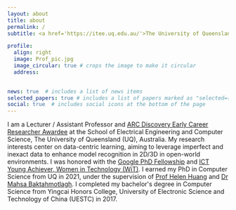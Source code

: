 ```yaml
---
layout: about
title: about
permalink: /
subtitle: <a href='https://itee.uq.edu.au/'>The University of Queensland</a>. 

profile:
  align: right
  image: Prof_pic.jpg
  image_circular: true # crops the image to make it circular
  address: 
   

news: true  # includes a list of news items
selected_papers: true # includes a list of papers marked as "selected={true}"
social: true  # includes social icons at the bottom of the page
---
```


I am a Lecturer / Assistant Professor and [ARC Discovery Early Career Researcher Awardee](https://www.arc.gov.au/funding-research/funding-schemes/discovery-program/discovery-early-career-researcher-award-decra) at the School of Electrical Engineering and Computer Science, The University of Queensland (UQ), Australia. My research interests center on data-centric learning, aiming to leverage imperfect and inexact data to enhance model recognition in 2D/3D in open-world environments. I was honored with the [Google PhD Fellowship](https://research.google/outreach/phd-fellowship/recipients/) and [ICT Young Achiever, Women in Technology (WiT)](https://wit.org.au/awards/2018-award-winners/). I earned my PhD in Computer Science from UQ in 2021, under the supervision of [Prof Helen Huang](https://staff.itee.uq.edu.au/huang/) and [Dr Mahsa Baktahmotlagh](https://researchers.uq.edu.au/researcher/23393). I completed my bachelor's degree in Computer Science from Yingcai Honors College, University of Electronic Science and Technology of China (UESTC) in 2017. 

<!-- :fire: I am recruiting PhDs in computer vision and machine learning. Please feel free to drop me an email with your CV. One scholarship available for the **2024-July enrollment**. -->

<!-- Write your biography here. Tell the world about yourself. Link to your favorite [subreddit](http://reddit.com). You can put a picture in, too. The code is already in, just name your picture `prof_pic.jpg` and put it in the `img/` folder.

Put your address / P.O. box / other info right below your picture. You can also disable any these elements by editing `profile` property of the YAML header of your `_pages/about.md`. Edit `_bibliography/papers.bib` and Jekyll will render your [publications page](/al-folio/publications/) automatically.

Link to your social media connections, too. This theme is set up to use [Font Awesome icons](http://fortawesome.github.io/Font-Awesome/) and [Academicons](https://jpswalsh.github.io/academicons/), like the ones below. Add your Facebook, Twitter, LinkedIn, Google Scholar, or just disable all of them. -->
